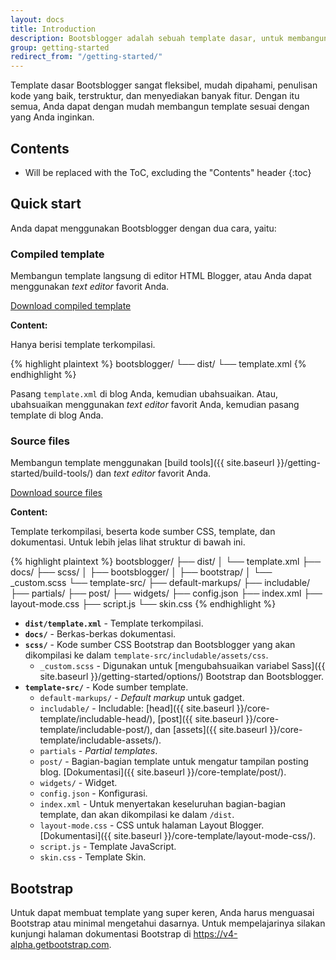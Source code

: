 ```yaml
---
layout: docs
title: Introduction
description: Bootsblogger adalah sebuah template dasar, untuk membangun template Blogger menggunakan Bootstrap, yang dirancang untuk memberikan kemudahan dan keindahan.
group: getting-started
redirect_from: "/getting-started/"
---
```


Template dasar Bootsblogger sangat fleksibel, mudah dipahami, penulisan kode yang baik, terstruktur, dan menyediakan banyak fitur. Dengan itu semua, Anda dapat dengan mudah membangun template sesuai dengan yang Anda inginkan.

## Contents

* Will be replaced with the ToC, excluding the "Contents" header
{:toc}

## Quick start

Anda dapat menggunakan Bootsblogger dengan dua cara, yaitu:

### Compiled template

Membangun template langsung di editor HTML Blogger, atau Anda dapat menggunakan *text editor* favorit Anda.

<a href="{{ site.download.dist }}" class="btn btn-bd">Download compiled template</a>

**Content:**

Hanya berisi template terkompilasi.

{% highlight plaintext %}
bootsblogger/
└── dist/
    └── template.xml
{% endhighlight %}

Pasang `template.xml` di blog Anda, kemudian ubahsuaikan. Atau, ubahsuaikan menggunakan *text editor* favorit Anda, kemudian pasang template di blog Anda.

### Source files

Membangun template menggunakan [build tools]({{ site.baseurl }}/getting-started/build-tools/) dan *text editor* favorit Anda.

<a href="{{ site.download.source }}" class="btn btn-bd">Download source files</a>

**Content:**

Template terkompilasi, beserta kode sumber CSS, template, dan dokumentasi. Untuk lebih jelas lihat struktur di bawah ini.

{% highlight plaintext %}
bootsblogger/
├── dist/
│   └── template.xml
├── docs/
├── scss/
│   ├── bootsblogger/
│   ├── bootstrap/
│   └── _custom.scss
└── template-src/
    ├── default-markups/
    ├── includable/
    ├── partials/
    ├── post/
    ├── widgets/
    ├── config.json
    ├── index.xml
    ├── layout-mode.css
    ├── script.js
    └── skin.css
{% endhighlight %}

- **`dist/template.xml`** - Template terkompilasi.
- **`docs/`** - Berkas-berkas dokumentasi.
- **`scss/`** - Kode sumber CSS Bootstrap dan Bootsblogger yang akan dikompilasi ke dalam `template-src/includable/assets/css`.
  - `_custom.scss` - Digunakan untuk [mengubahsuaikan variabel Sass]({{ site.baseurl }}/getting-started/options/) Bootstrap dan Bootsblogger.
- **`template-src/`** - Kode sumber template.
  - `default-markups/` - *Default markup* untuk gadget.
  - `includable/` - Includable: [head]({{ site.baseurl }}/core-template/includable-head/), [post]({{ site.baseurl }}/core-template/includable-post/), dan [assets]({{ site.baseurl }}/core-template/includable-assets/).
  - `partials` - *Partial templates*.
  - `post/` - Bagian-bagian template untuk mengatur tampilan posting blog. [Dokumentasi]({{ site.baseurl }}/core-template/post/).
  - `widgets/` - Widget.
   - `config.json` - Konfigurasi.
  - `index.xml` - Untuk menyertakan keseluruhan bagian-bagian template, dan akan dikompilasi ke dalam `/dist`.
  - `layout-mode.css` - CSS untuk halaman Layout Blogger. [Dokumentasi]({{ site.baseurl }}/core-template/layout-mode-css/).
  - `script.js` - Template JavaScript.
  - `skin.css` - Template Skin.

## Bootstrap

Untuk dapat membuat template yang super keren, Anda harus menguasai Bootstrap atau minimal mengetahui dasarnya. Untuk mempelajarinya silakan kunjungi halaman dokumentasi Bootstrap di <https://v4-alpha.getbootstrap.com>.
